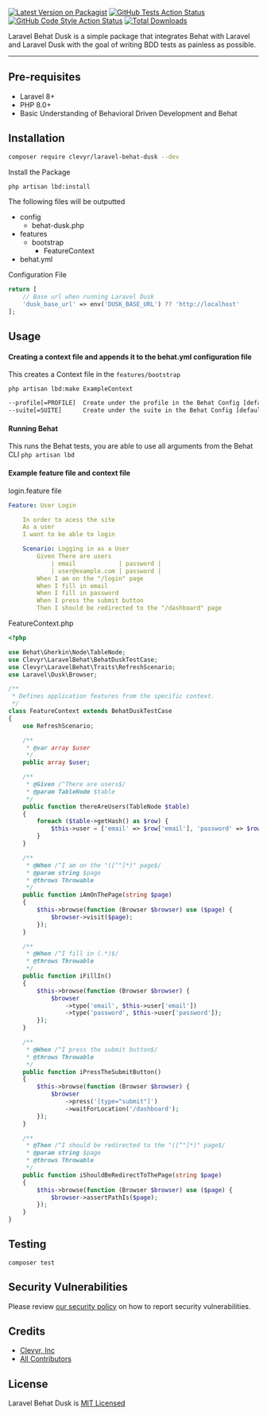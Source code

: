 [![Latest Version on Packagist](https://img.shields.io/packagist/v/clevyr/laravel-behat.svg?style=flat-square)](https://packagist.org/packages/clevyr/laravel-behat)
[![GitHub Tests Action Status](https://img.shields.io/github/workflow/status/clevyr/laravel-behat/run-tests?label=tests)](https://github.com/clevyr/laravel-behat/actions?query=workflow%3Arun-tests+branch%3Amain)
[![GitHub Code Style Action Status](https://img.shields.io/github/workflow/status/clevyr/laravel-behat/Check%20&%20fix%20styling?label=code%20style)](https://github.com/clevyr/laravel-behat/actions?query=workflow%3A"Check+%26+fix+styling"+branch%3Amain)
[![Total Downloads](https://img.shields.io/packagist/dt/clevyr/laravel-behat.svg?style=flat-square)](https://packagist.org/packages/clevyr/laravel-behat)

Laravel Behat Dusk is a simple package that integrates
Behat with Laravel and Laravel Dusk with the goal of writing BDD tests
as painless as possible.

---

## Pre-requisites
- Laravel 8+
- PHP 8.0+
- Basic Understanding of Behavioral Driven Development and Behat

## Installation

```bash
composer require clevyr/laravel-behat-dusk --dev
```

Install the Package
```bash
php artisan lbd:install
```

The following files will be outputted
- config
    - behat-dusk.php
- features
    - bootstrap
        - FeatureContext
- behat.yml

Configuration File
```php
return [
    // Base url when running Laravel Dusk
    'dusk_base_url' => env('DUSK_BASE_URL') ?? 'http://localhost'
];
```

## Usage

#### Creating a context file and appends it to the behat.yml configuration file
This creates a Context file in the `features/bootstrap`

`php artisan lbd:make ExampleContext`

```bash
--profile[=PROFILE]  Create under the profile in the Behat Config [default: "default"]
--suite[=SUITE]      Create under the suite in the Behat Config [default: "default"]
```

#### Running Behat
This runs the Behat tests, you are able to use all arguments from the Behat CLI
`php artisan lbd`

#### Example feature file and context file

login.feature file
```yaml
Feature: User Login

    In order to acess the site
    As a user
    I want to be able to login

    Scenario: Logging in as a User
        Given There are users
            | email            | password |
            | user@example.com | password |
        When I am on the "/login" page
        When I fill in email
        When I fill in password
        When I press the submit button
        Then I should be redirected to the "/dashboard" page
```

FeatureContext.php
```php
<?php

use Behat\Gherkin\Node\TableNode;
use Clevyr\LaravelBehat\BehatDuskTestCase;
use Clevyr\LaravelBehat\Traits\RefreshScenario;
use Laravel\Dusk\Browser;

/**
 * Defines application features from the specific context.
 */
class FeatureContext extends BehatDuskTestCase
{
    use RefreshScenario;

    /**
     * @var array $user
     */
    public array $user;

    /**
     * @Given /^There are users$/
     * @param TableNode $table
     */
    public function thereAreUsers(TableNode $table)
    {
        foreach ($table->getHash() as $row) {
            $this->user = ['email' => $row['email'], 'password' => $row['password']];
        }
    }

    /**
     * @When /^I am on the "([^"]*)" page$/
     * @param string $page
     * @throws Throwable
     */
    public function iAmOnThePage(string $page)
    {
        $this->browse(function (Browser $browser) use ($page) {
            $browser->visit($page);
        });
    }

    /**
     * @When /^I fill in (.*)$/
     * @throws Throwable
     */
    public function iFillIn()
    {
        $this->browse(function (Browser $browser) {
            $browser
                ->type('email', $this->user['email'])
                ->type('password', $this->user['password']);
        });
    }

    /**
     * @When /^I press the submit button$/
     * @throws Throwable
     */
    public function iPressTheSubmitButton()
    {
        $this->browse(function (Browser $browser) {
            $browser
                ->press('[type="submit"]')
                ->waitForLocation('/dashboard');
        });
    }

    /**
     * @Then /^I should be redirected to the "([^"]*)" page$/
     * @param string $page
     * @throws Throwable
     */
    public function iShouldBeRedirectToThePage(string $page)
    {
        $this->browse(function (Browser $browser) use ($page) {
            $browser->assertPathIs($page);
        });
    }
}
```

## Testing
`composer test`

## Security Vulnerabilities
Please review [our security policy](../../security/policy) on how to report security vulnerabilities.

## Credits
- [Clevyr, Inc](https://clevyr.com)
- [All Contributors](../../contributors)

## License
Laravel Behat Dusk is [MIT Licensed](LICENSE.md)

